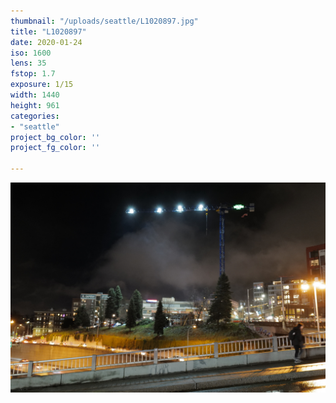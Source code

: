 ```yaml
---
thumbnail: "/uploads/seattle/L1020897.jpg"
title: "L1020897"
date: 2020-01-24
iso: 1600
lens: 35
fstop: 1.7
exposure: 1/15
width: 1440
height: 961
categories:
- "seattle"
project_bg_color: ''
project_fg_color: ''

---
```


![img](/uploads/seattle/L1020897.jpg)
